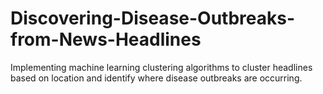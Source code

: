 # Discovering-Disease-Outbreaks-from-News-Headlines
Implementing machine learning clustering algorithms to cluster headlines based on location and identify where disease outbreaks are occurring.
   
 
